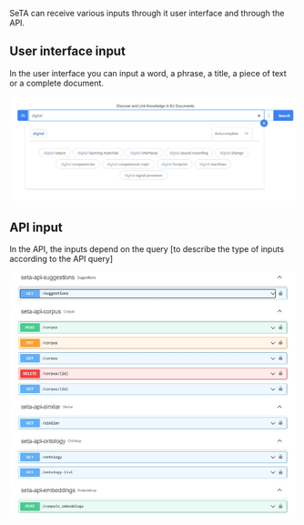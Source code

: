 SeTA can receive various inputs through it user interface and through the API.


## User interface input

In the user interface you can input a word, a phrase, a title, a piece of text or a complete document.

![Screenshot](../img/searchBar.jpg)

## API input

In the API, the inputs depend on the query [to describe the type of inputs according to the API query]

![Screenshot](../img/api.jpg)